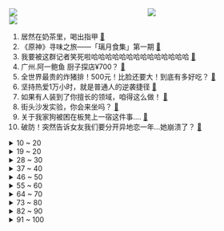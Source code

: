 <div >
	<a style="float:left;width:55%;" href = "https://github.com/anuraghazra/github-readme-stats">
	 <img src = "https://github-readme-stats.vercel.app/api?username=iuuuuuaena&theme=buefy&show_icons=true"/>
	</a>
	<a  style="float:right;width:45%" href = "https://github.com/anuraghazra/github-readme-stats">
	 <img  src="https://github-readme-stats.vercel.app/api/top-langs/?username=anuraghazra&layout=compact"/>
	</a>
	</div>

[![](https://img.shields.io/badge/jxd-@jxdgogogo.xyz-yellowgreen.svg)](https://www.jxdgogogo.xyz)<br>
1. 居然在奶茶里，喝出指甲 [:link:](//www.bilibili.com/video/BV1eR4y197Xv) <br>
2. 《原神》寻味之旅——「璃月食集」第一期 [:link:](//www.bilibili.com/video/BV1JT411P7gt) <br>
3. 我要被这群记者笑死啦哈哈哈哈哈哈哈哈哈哈哈哈哈哈 [:link:](//www.bilibili.com/video/BV1oe4y1i7kZ) <br>
4. 广州.阿一鲍鱼   厨子探店¥700？ [:link:](//www.bilibili.com/video/BV12e4y1H7du) <br>
5. 全世界最贵的炸猪排！500元！比脸还要大！到底有多好吃？ [:link:](//www.bilibili.com/video/BV1bt4y1c7TE) <br>
6. 坚持热爱1万小时，就是普通人的逆袭捷径 [:link:](//www.bilibili.com/video/BV1ft4y1F7Bf) <br>
7. 如果有人装到了你擅长的领域，咱得这么做！ [:link:](//www.bilibili.com/video/BV1ed4y1i7SB) <br>
8. 街头沙发实验，你会来坐吗？ [:link:](//www.bilibili.com/video/BV19g411Y7LB) <br>
9. 关于我家狗被困在板凳上一宿这件事…. [:link:](//www.bilibili.com/video/BV12e4y1i7pJ) <br>
10. 破防！突然告诉女友我们要分开异地恋一年…她崩溃了？ [:link:](//www.bilibili.com/video/BV19e411j7RS) <br>
<details>
<summary>10 ~ 20</summary>

11. 村民造反了！小黑子终于露出马脚，漠叔还是懂关爱村民的 [:link:](//www.bilibili.com/video/BV1bR4y1R7Ww) <br>
12. 评分4.2！2022年度最抽象动画已经诞生！吐槽LoveLive星团第二季！ [:link:](//www.bilibili.com/video/BV16G411E7Ny) <br>
13. 正版星际穿越摇 [:link:](//www.bilibili.com/video/BV1gW4y1H74s) <br>
14. 没有任何悬念 [:link:](//www.bilibili.com/video/BV1jg411Y7Sh) <br>
15. 当音乐室有人弹《未闻花名》 [:link:](//www.bilibili.com/video/BV1sT411P7qN) <br>
16. 都20岁了，去健身穿的成熟一点…… [:link:](//www.bilibili.com/video/BV16B4y1j7RT) <br>
17. 没学过跳舞很屑T^T [:link:](//www.bilibili.com/video/BV1uR4y1o737) <br>
18. 米其林推荐的北京烤鸭店，北京人吃了都说地道，每天排队两小时【怎么这么值ep52-四季民福】 [:link:](//www.bilibili.com/video/BV1914y1876N) <br>
19. 3D版老爹 [:link:](//www.bilibili.com/video/BV18e411j72m) <br>
</details>
<details>
<summary>19 ~ 20</summary>

20. 北方人第一次来顺德，凌晨4点起床抢饭吃，现场直接整懵了... [:link:](//www.bilibili.com/video/BV1St4y1c77Q) <br>
21. 只因兄弟结婚，我们整了个顶级好活 [:link:](//www.bilibili.com/video/BV1TW4y1H7zy) <br>
22. “每天一遍，防止抑郁率达99.999%！” [:link:](//www.bilibili.com/video/BV1fN4y1w7BM) <br>
23. 【苏星河】iOS16的正确用法，苹果今年真正的大招？ [:link:](//www.bilibili.com/video/BV1MN4y1A78t) <br>
24. 这条视频可能会引起很多人的谩骂，但是我想了想还是选择发出来。 [:link:](//www.bilibili.com/video/BV1NG4y1p7ec) <br>
25. 已经闹不住了！现在都CPU小孩了 [:link:](//www.bilibili.com/video/BV1Gd4y1B7kT) <br>
26. “当我死后，世界开始爱我”| 𝓛𝓸𝓿𝓲𝓷𝓰 𝓥𝓲𝓷𝓬𝓮𝓷𝓽 [:link:](//www.bilibili.com/video/BV1bt4y1c7SG) <br>
27. 《守望先锋》“归来”动画短片：雾子 [:link:](//www.bilibili.com/video/BV1324y197pm) <br>
28. 锟斤拷�⊠是怎样炼成的——中文显示“⼊”门指南【柴知道】 [:link:](//www.bilibili.com/video/BV1cB4y177QR) <br>
</details>
<details>
<summary>28 ~ 30</summary>

29. 赛博朋克，但是真人版 [:link:](//www.bilibili.com/video/BV1Wd4y1q7zk) <br>
30. “要经历多少，才能看的这么透彻？” [:link:](//www.bilibili.com/video/BV1Ue4y1J7UB) <br>
31. 栓Q哥自学英语成为英语导游的那些年 [:link:](//www.bilibili.com/video/BV1yV4y157s2) <br>
32. 😘小 的 也 很 可 爱 哦😘 [:link:](//www.bilibili.com/video/BV1Tt4y1c7sm) <br>
33. 【S12全球总决赛】小组赛 10月8日 Gen.G vs RNG [:link:](//www.bilibili.com/video/BV1pN4y1A7CC) <br>
34. 磁吸眼镜了解一下 [:link:](//www.bilibili.com/video/BV1jG411E77u) <br>
35. 好好的一个人，怎么就去上班了呢 [:link:](//www.bilibili.com/video/BV1we4y1q7Fb) <br>
36. 羞耻营业 明早删！ [:link:](//www.bilibili.com/video/BV1P14y177yu) <br>
37. 对不起各位今天没绷住 [:link:](//www.bilibili.com/video/BV11e4y1z792) <br>
</details>
<details>
<summary>37 ~ 40</summary>

38. 黑皮酷辣姐🆚白皮甜心妹 闺蜜衣橱/风格大互换 你pink哪一个？ [:link:](//www.bilibili.com/video/BV1uB4y1j7NX) <br>
39. 【三国杀/界徐盛】阳光武将：女装大宝 [:link:](//www.bilibili.com/video/BV1Fe4y1q74e) <br>
40. 《LPL一天体验券》 [:link:](//www.bilibili.com/video/BV1TK411Q7Za) <br>
41. 聊聊最近超开心的事∠( ᐛ 」∠)＿ [:link:](//www.bilibili.com/video/BV1s24y197ix) <br>
42. 百事可乐无糖X王者荣耀集结登场，劲爽出击 [:link:](//www.bilibili.com/video/BV1uG4y1s77V) <br>
43. 《 奇 怪 的 干 脆 面 增 加 了 》 [:link:](//www.bilibili.com/video/BV1cT411N7qE) <br>
44. 考研，但书被吃了…… [:link:](//www.bilibili.com/video/BV1ne411j7ci) <br>
45. 我本以为手打大铁锅已经是我的极限了，直到我遇到了手打牛肉丸.... [:link:](//www.bilibili.com/video/BV1NG4y1s7B3) <br>
46. 哪个鬼才教你这么二创的？！DNA都给我创碎了！ [:link:](//www.bilibili.com/video/BV1fB4y1L7Se) <br>
</details>
<details>
<summary>46 ~ 50</summary>

47. 这俩孩子非要给我展示才艺。 [:link:](//www.bilibili.com/video/BV1hT411P77Q) <br>
48. 这收银员速度超快，看看我是怎么利用他来教你们英语的 [:link:](//www.bilibili.com/video/BV1ue4y1E77E) <br>
49. 王老菊教你断剑奇侠（第二季01）- 雷氏侠义传 [:link:](//www.bilibili.com/video/BV1C8411x7wo) <br>
50. 笑死，新人进DOTA2连小兵都不会补？ [:link:](//www.bilibili.com/video/BV1ke411j72W) <br>
51. 《 吃 席 了 家 人 们 》 [:link:](//www.bilibili.com/video/BV1e24y1976u) <br>
52. 老师说的，确实有道理 [:link:](//www.bilibili.com/video/BV1re4y1n7Pd) <br>
53. 秃顶美食博主，健美比赛下台后被粉丝围堵，强行投喂汉堡。 [:link:](//www.bilibili.com/video/BV1oe4y1J7pS) <br>
54. 荧妹：区区500岁也能当草神？！ [:link:](//www.bilibili.com/video/BV1x8411W7aq) <br>
55. 【罗翔】正当防卫的尺度 [:link:](//www.bilibili.com/video/BV1sG4y1p789) <br>
</details>
<details>
<summary>55 ~ 60</summary>

56. “久别重逢非少年，执杯相劝莫相拦.” [:link:](//www.bilibili.com/video/BV1w14y177iz) <br>
57. 社死 [:link:](//www.bilibili.com/video/BV1YV4y1L7Mq) <br>
58. 【史诗巨制】进击的梅西！一生被全世界追逐，他却从未停下脚步 [:link:](//www.bilibili.com/video/BV1dd4y1i7Mp) <br>
59. 我把《武林外传》的后院做成了甜品！！！ [:link:](//www.bilibili.com/video/BV16R4y1977k) <br>
60. 如何成为一名成熟的男人 [:link:](//www.bilibili.com/video/BV1yR4y19792) <br>
61. 【赵文卓踢刀】我真的劝了卓哥好久才勉强答应我说：那这次就不放剑气了吧！ [:link:](//www.bilibili.com/video/BV1cP41177FL) <br>
62. 张瀚那可怕的性感症 [:link:](//www.bilibili.com/video/BV1CB4y1j7ka) <br>
63. 终 🐔 第 一 杀 人 王 [:link:](//www.bilibili.com/video/BV1Ve4y1q7VG) <br>
64. 游 戏 氪 金 现 状 [:link:](//www.bilibili.com/video/BV1C24y197fm) <br>
</details>
<details>
<summary>64 ~ 70</summary>

65. 两帅小伙吃杭州日料“天花板”，花式刺身吃到饱 [:link:](//www.bilibili.com/video/BV1XN4y1A7yt) <br>
66. 【医学博士】每天久坐8小时，身体会发生哪些变化？I 考研党、上班族必须收藏！ [:link:](//www.bilibili.com/video/BV1mB4y1j77G) <br>
67. 《赛诺：马上就到你家门口☞》 [:link:](//www.bilibili.com/video/BV1224y197Gi) <br>
68. 教你用A4纸折礼品袋，简单又实用！ [:link:](//www.bilibili.com/video/BV15N4y1A7Am) <br>
69. 别人老婆 vs 你老婆 [:link:](//www.bilibili.com/video/BV1sD4y1k7t6) <br>
70. 《意大利面拌42号混凝土》 [:link:](//www.bilibili.com/video/BV1o8411x7aE) <br>
71. 狐 主 任 本 体 [:link:](//www.bilibili.com/video/BV1dG411E7qd) <br>
72. 自助串串被仨战士破了记录！ [:link:](//www.bilibili.com/video/BV1bD4y1y7B1) <br>
73. 一口气看完，死神1-366集！4小时大片！还记得月牙天冲吗？ [:link:](//www.bilibili.com/video/BV1NB4y1j7gr) <br>
</details>
<details>
<summary>73 ~ 80</summary>

74. 南昌水煮配着泡面炸串,变态辣把嗓子呛哑了... [:link:](//www.bilibili.com/video/BV16t4y1c7GB) <br>
75. 等个红绿灯上蹿下跳的真热闹，二八大杠 [:link:](//www.bilibili.com/video/BV1Qe4y1i7ZA) <br>
76. “路人都夸我熟了” [:link:](//www.bilibili.com/video/BV1FG4y1s7aV) <br>
77. 我自己画的时候都没绷住。哈哈哈哈哈哈哈 [:link:](//www.bilibili.com/video/BV18P411J7fR) <br>
78. 【原神全员手书】泳装，海滩，盛夏！！ [:link:](//www.bilibili.com/video/BV1eD4y1y7EP) <br>
79. “既当裁判又当运动员，你装什么科普达人？” [:link:](//www.bilibili.com/video/BV1rB4y1j7US) <br>
80. 过了20岁，就不能像小孩子一样了….. [:link:](//www.bilibili.com/video/BV1D24y197RN) <br>
81. 【李佳琦】《所有女生的offer2》第一期（上）来咯！火力全开！ [:link:](//www.bilibili.com/video/BV1JG4y1p7QB) <br>
82. 可我确实也会嫉妒啊... [:link:](//www.bilibili.com/video/BV1AT411N7LT) <br>
</details>
<details>
<summary>82 ~ 90</summary>

83. 袁隆平：该吃几两干饭就吃几两干饭，搂底浆！ [:link:](//www.bilibili.com/video/BV1cT411N76s) <br>
84. 【半佛】做人要学会一点厚脸皮 [:link:](//www.bilibili.com/video/BV1eg411Y7nd) <br>
85. 防不胜防的偷拍！住酒店请小心藏在这的针孔摄像头【老爸评测】 [:link:](//www.bilibili.com/video/BV1cd4y1i7tE) <br>
86. 嘎… [:link:](//www.bilibili.com/video/BV1Fd4y1i7sR) <br>
87. 家里每顿饭的量，让我觉得我找到了以后下岗再就业的出路 [:link:](//www.bilibili.com/video/BV1Ne4y1n71Z) <br>
88. 大学图书馆现状 [:link:](//www.bilibili.com/video/BV1od4y1v74C) <br>
89. 【十月霸权】转生成为魔剑亚托克斯~暗裔的奇妙冒险（第一集） [:link:](//www.bilibili.com/video/BV1MG4y1s79t) <br>
90. 能同时载动三个师傅的大挽马要洗澡啦 [:link:](//www.bilibili.com/video/BV1uW4y1H7qw) <br>
91. 英国公婆挑战全脚宴？没有人可以拒绝隆江猪脚饭！ [:link:](//www.bilibili.com/video/BV1hV4y1L7QY) <br>
</details>
<details>
<summary>91 ~ 100</summary>

92. 对不起，我偷偷瘦了30斤！！！ [:link:](//www.bilibili.com/video/BV1j14y1776g) <br>
93. 国服也有十连五金啦！！ [:link:](//www.bilibili.com/video/BV1zV4y157Hb) <br>
94. 关羽：不把我杀了还想走？ [:link:](//www.bilibili.com/video/BV1eN4y1A7TK) <br>
95. 酥烂能拉丝的红烧肉，亲妈级教程。 [:link:](//www.bilibili.com/video/BV17m4y1A7WJ) <br>
96. 【TF家族】《恭喜你发现了宝藏》EP07——半大小子的干饭原力 [:link:](//www.bilibili.com/video/BV1Gt4y1c7Vb) <br>
97. 反猫德联盟的新花招 [:link:](//www.bilibili.com/video/BV12e4y1J7ge) <br>
98. 别被网络上的猫骗了，这才是真实的猫叫🤣 [:link:](//www.bilibili.com/video/BV1MN4y1A7zg) <br>
99. 没有人可以在我眼皮底下偷东西 [:link:](//www.bilibili.com/video/BV1JP411J7Pp) <br>
100. “听说你们都喜欢我走的那两步” [:link:](//www.bilibili.com/video/BV17e4y1n7Z4) <br>
</details>
